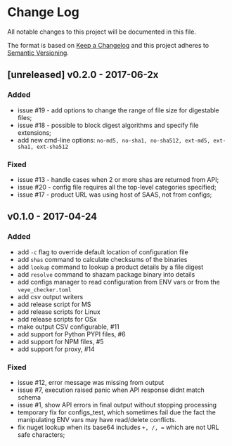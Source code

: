 # Change Log
All notable changes to this project will be documented in this file.

The format is based on [Keep a Changelog](http://keepachangelog.com/)
and this project adheres to [Semantic Versioning](http://semver.org/).

## [unreleased] v0.2.0 - 2017-06-2x
### Added 

 - issue #19 - add options to change the range of file size for digestable files; 
 - issue #18 - possible to block digest algorithms and specify file extensions;
 - add new cmd-line options: `no-md5, no-sha1, no-sha512, ext-md5, ext-sha1, ext-sha512`
 
### Fixed
 
 - issue #13 - handle cases when 2 or more shas are returned from API;
 - issue #20 - config file requires all the top-level categories specified;
 - issue #17 - product URL was using host of SAAS, not from configs;

## v0.1.0 - 2017-04-24
### Added

- add `-c` flag to override default location of configuration file
- add `shas` command to calculate checksums of the binaries
- add `lookup` command to lookup a product details by a file digest
- add `resolve` command to shazam package binary into details
- add configs manager to read configuration from ENV vars or from the `veye_checker.toml`
- add csv output writers
- add release script for MS
- add release scripts for Linux
- add release scripts for OSx
- make output CSV configurable,  #11
- add support for Python PYPI files, #6
- add support for NPM files, #5
- add support for proxy, #14

### Fixed

- issue #12, error message was missing from output
- issue #7, execution raised panic when API response didnt match schema
- issue #1, show API errors in final output without stopping processing
- temporary fix for configs_test, which sometimes fail due the fact the manipulating ENV vars may have read/delete conflicts.
- fix nuget lookup when its base64 includes `+, /, =` which are not URL safe characters;



